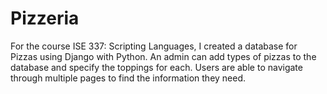 # Pizzeria

For the course ISE 337: Scripting Languages, I created a database for Pizzas using Django with Python. An admin can add types of pizzas to the database and specify the toppings for each. Users are able to navigate through multiple pages to find the information they need.
